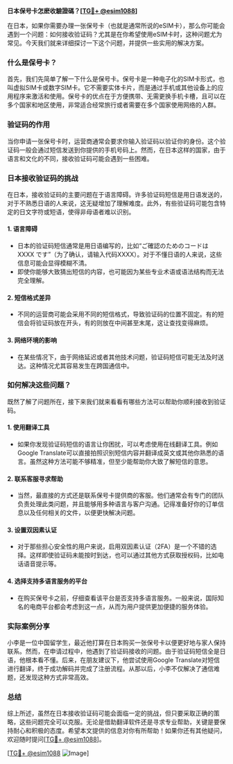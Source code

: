 **日本保号卡怎麽收驗證碼？[[TG💪+ @esim1088](https://t.me/s/esim1088)]**

在日本，如果你需要办理一张保号卡（也就是通常所说的eSIM卡），那么你可能会遇到一个问题：如何接收验证码？尤其是在你希望使用eSIM卡时，这种问题尤为常见。今天我们就来详细探讨一下这个问题，并提供一些实用的解决方案。

### 什么是保号卡？

首先，我们先简单了解一下什么是保号卡。保号卡是一种电子化的SIM卡形式，也叫虚拟SIM卡或数字SIM卡。它不需要实体卡片，而是通过手机或其他设备上的应用程序来激活和使用。保号卡的优点在于方便携带、无需更换手机卡槽，且可以在多个国家和地区使用，非常适合经常旅行或者需要在多个国家使用网络的人群。

### 验证码的作用

当你申请一张保号卡时，运营商通常会要求你输入验证码以验证你的身份。这个验证码一般会通过短信发送到你提供的手机号码上。然而，在日本这样的国家，由于语言和文化的不同，接收验证码可能会遇到一些困难。

### 日本接收验证码的挑战

在日本，接收验证码的主要问题在于语言障碍。许多验证码短信是用日语发送的，对于不熟悉日语的人来说，这无疑增加了理解难度。此外，有些验证码可能包含特定的日文字符或短语，使得非母语者难以识别。

#### 1. **语言障碍**
   - 日本的验证码短信通常是用日语编写的，比如“ご確認のためのコードは XXXX です”（为了确认，请输入代码XXXX）。对于不懂日语的人来说，这些信息可能会显得模糊不清。
   - 即使你能够大致猜出短信的内容，也可能因为某些专业术语或语法结构而无法完全理解。

#### 2. **短信格式差异**
   - 不同的运营商可能会采用不同的短信格式，导致验证码的位置不固定。有的短信会将验证码放在开头，有的则放在中间甚至末尾，这让查找变得麻烦。

#### 3. **网络环境的影响**
   - 在某些情况下，由于网络延迟或者其他技术问题，验证码短信可能无法及时送达。这种情况尤其容易发生在跨国通信中。

### 如何解决这些问题？

既然了解了问题所在，接下来我们就来看看有哪些方法可以帮助你顺利接收到验证码。

#### 1. **使用翻译工具**
   - 如果你发现验证码短信的语言让你困扰，可以考虑使用在线翻译工具。例如Google Translate可以直接拍照识别短信内容并翻译成英文或其他你熟悉的语言。虽然这种方法可能不够精准，但至少能帮助你大致了解短信的意思。

#### 2. **联系客服寻求帮助**
   - 当然，最直接的方式还是联系保号卡提供商的客服。他们通常会有专门的团队负责处理此类问题，并且能够用多种语言与客户沟通。记得准备好你的订单信息以及任何相关的文件，以便更快解决问题。

#### 3. **设置双因素认证**
   - 对于那些担心安全性的用户来说，启用双因素认证（2FA）是一个不错的选择。这样即使验证码未能按时到达，也可以通过其他方式获取授权码，比如电话语音提示等。

#### 4. **选择支持多语言服务的平台**
   - 在购买保号卡之前，仔细查看该平台是否支持多语言服务。一般来说，国际知名的电商平台都会考虑到这一点，从而为用户提供更加便捷的服务体验。

### 实际案例分享

小李是一位中国留学生，最近他打算在日本购买一张保号卡以便更好地与家人保持联系。然而，在申请过程中，他遇到了验证码接收的问题。由于验证码短信全是日语，他根本看不懂。后来，在朋友建议下，他尝试使用Google Translate对短信进行翻译，终于成功解码并完成了注册流程。从那以后，小李不仅解决了通信难题，还发现这种方式非常高效。

### 总结

综上所述，虽然在日本接收验证码可能会面临一定的挑战，但只要采取正确的策略，这些问题完全可以克服。无论是借助翻译软件还是寻求专业帮助，关键是要保持耐心和积极的态度。希望本文提供的信息对你有所帮助！如果你还有其他疑问，欢迎随时提问[[TG💪+ @esim1088](https://t.me/s/esim1088)]。

[[TG💪+ @esim1088](https://t.me/s/esim1088) ![Image](https://i.postimg.cc/4NQfJmqS/Snipaste-2025-05-13-00-14-12.png)]